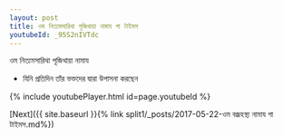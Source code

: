 ```yaml
---
layout: post
title: ওম নিত্যমসারিথা পূজিথায়া নামায গা টাইমস
youtubeId: _95S2nIVTdc
---
```

 
 
 ওম নিত্যমসারিথা পূজিথায়া নামায  
 
 -  যিনি প্রতিদিন তাঁর ভক্তদের দ্বারা উপাসনা করছেন 
 
  
 
  
 
 
 
 
 
 


{% include youtubePlayer.html id=page.youtubeId %}
 
[Next]({{ site.baseurl }}{% link  split1/_posts/2017-05-22-ওম বজ্রহস্থ্য নামায গা টাইমস.md%})
 
